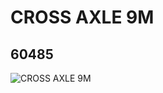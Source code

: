 # CROSS AXLE 9M
## 60485
![CROSS AXLE 9M](https://lc-www-live-s.legocdn.com/media/bricks/5/2/4535768.jpg)
